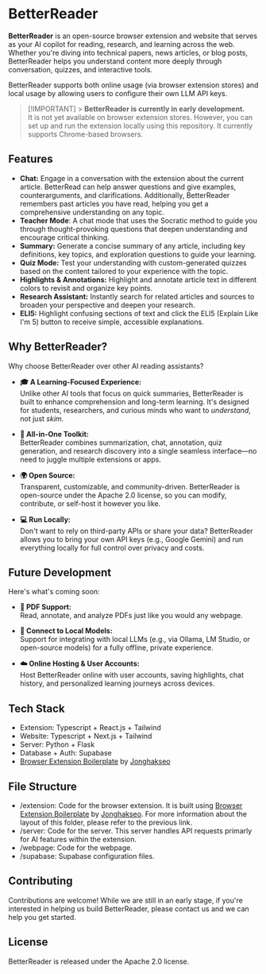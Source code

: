 # BetterReader

**BetterReader** is an open-source browser extension and website that serves as your AI copilot for reading, research, and learning across the web. Whether you're diving into technical papers, news articles, or blog posts, BetterReader helps you understand content more deeply through conversation, quizzes, and interactive tools.

BetterReader supports both online usage (via browser extension stores) and local usage by allowing users to configure their own LLM API keys.

> [!IMPORTANT] > **BetterReader is currently in early development.**  
> It is not yet available on browser extension stores. However, you can set up and run the extension locally using this repository. It currently supports Chrome-based browsers.

## Features

- **Chat:** Engage in a conversation with the extension about the current article. BetterRead can help answer questions and give examples, counterarguments, and clarifications. Additionally, BetterReader remembers past articles you have read, helping you get a comprehensive understanding on any topic.
- **Teacher Mode**: A chat mode that uses the Socratic method to guide you through thought-provoking questions that deepen understanding and encourage critical thinking.
- **Summary:** Generate a concise summary of any article, including key definitions, key topics, and exploration questions to guide your learning.
- **Quiz Mode:** Test your understanding with custom-generated quizzes based on the content tailored to your experience with the topic.
- **Highlights & Annotations:** Highlight and annotate article text in different colors to revisit and organize key points.
- **Research Assistant:** Instantly search for related articles and sources to broaden your perspective and deepen your research.
- **ELI5:** Highlight confusing sections of text and click the ELI5 (Explain Like I'm 5) button to receive simple, accessible explanations.

## Why BetterReader?

Why choose BetterReader over other AI reading assistants?

- **🎓 A Learning-Focused Experience:**  
  Unlike other AI tools that focus on quick summaries, BetterReader is built to enhance comprehension and long-term learning. It's designed for students, researchers, and curious minds who want to _understand_, not just _skim_.
- **🧰 All-in-One Toolkit:**  
  BetterReader combines summarization, chat, annotation, quiz generation, and research discovery into a single seamless interface—no need to juggle multiple extensions or apps.
- **🌍 Open Source:**  
  Transparent, customizable, and community-driven. BetterReader is open-source under the Apache 2.0 license, so you can modify, contribute, or self-host it however you like.

- **💻 Run Locally:**  
  Don't want to rely on third-party APIs or share your data? BetterReader allows you to bring your own API keys (e.g., Google Gemini) and run everything locally for full control over privacy and costs.

## Future Development

Here's what's coming soon:

- **📄 PDF Support:**  
  Read, annotate, and analyze PDFs just like you would any webpage.

- **🧠 Connect to Local Models:**  
  Support for integrating with local LLMs (e.g., via Ollama, LM Studio, or open-source models) for a fully offline, private experience.

- **☁️ Online Hosting & User Accounts:**  
  Host BetterReader online with user accounts, saving highlights, chat history, and personalized learning journeys across devices.

## Tech Stack

- Extension: Typescript + React.js + Tailwind
- Website: Typescript + Next.js + Tailwind
- Server: Python + Flask
- Database + Auth: Supabase
- [Browser Extension Boilerplate](https://github.com/Jonghakseo/chrome-extension-boilerplate-react-vite) by [Jonghakseo](https://github.com/Jonghakseo)

## File Structure

- /extension: Code for the browser extension. It is built using [Browser Extension Boilerplate](https://github.com/Jonghakseo/chrome-extension-boilerplate-react-vite) by [Jonghakseo](https://github.com/Jonghakseo). For more information about the layout of this folder, please refer to the previous link.
- /server: Code for the server. This server handles API requests primarly for AI features within the extension.
- /webpage: Code for the webpage.
- /supabase: Supabase configuration files.

## Contributing

Contributions are welcome! While we are still in an early stage, if you're interested in helping us build BetterReader, please contact us and we can help you get started.

## License

BetterReader is released under the Apache 2.0 license.
